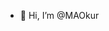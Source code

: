 - 👋 Hi, I’m @MAOkur

<!---
MAOkur/MAOkur is a ✨ special ✨ repository because its `README.md` (this file) appears on your GitHub profile.
You can click the Preview link to take a look at your changes.
--->
